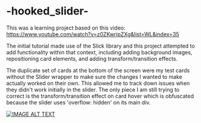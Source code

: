 # -hooked_slider-

This was a learning project based on this video: https://www.youtube.com/watch?v=z0ZKwripZXg&list=WL&index=35

The initial tutorial made use of the Slick library and this project attempted to add functionality within that context, including adding background images, repositioning card elements, and adding transform/transition effects.

The duplicate set of cards at the bottom of the screen were my test cards without the Slider wrapper to make sure the changes I wanted to make actually worked on their own. This allowed me to track down issues when they didn't work initially in the slider. The only piece I am still trying to correct is the transform/transition effect on card hover which is obfuscated because the slider uses 'overflow: hidden' on its main div.

[![IMAGE ALT TEXT](http://img.youtube.com/vi/4ILUwcaUxAU/0.jpg)](http://www.youtube.com/watch?v=4ILUwcaUxAU "Video Title")
